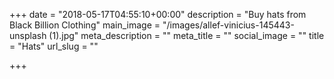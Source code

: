 +++
date = "2018-05-17T04:55:10+00:00"
description = "Buy hats from Black Billion Clothing"
main_image = "/images/allef-vinicius-145443-unsplash (1).jpg"
meta_description = ""
meta_title = ""
social_image = ""
title = "Hats"
url_slug = ""

+++
